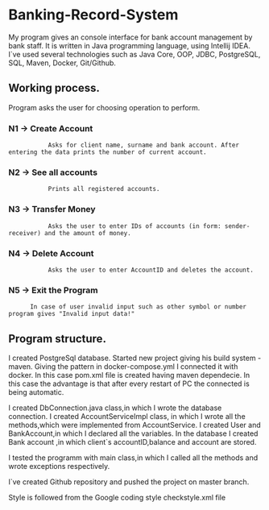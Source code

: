 # Banking-Record-System

My program gives an console interface for bank account management by bank staff. It is written in Java programming language, using Intellij IDEA. I`ve used several technologies such as Java Core, OOP, JDBC, PostgreSQL, SQL, Maven, Docker, Git/Github.

## Working process.

Program asks the user for choosing operation to perform.

### N1 -> Create Account

               Asks for client name, surname and bank account. After entering the data prints the number of current account.
               
### N2 -> See all accounts

               Prints all registered accounts.
               
### N3 -> Transfer Money

               Asks the user to enter IDs of accounts (in form: sender-receiver) and the amount of money.
               
### N4 -> Delete Account

               Asks the user to enter AccountID and deletes the account.
               
### N5 -> Exit the Program

          In case of user invalid input such as other symbol or number program gives "Invalid input data!"
          
## Program structure.

I created PostgreSql database. Started new project giving his build system -maven. Giving the pattern in docker-compose.yml I connected it with docker. In this case pom.xml file is created having maven dependecie. In this case the advantage is that after every restart of PC the connected is being automatic.

I created DbConnection.java class,in which I wrote the database connection. I created AccountServiceImpl class, in which I wrote all the methods,which were implemented from AccountService. I created User and BankAccount,in which I declared all the variables. In the database I created Bank account ,in which client`s accountID,balance and account are stored.

I tested the programm with main class,in which I called all the methods and wrote exceptions respectively.

I`ve created Github repository and pushed the project on master branch.

Style is followed from the Google coding style checkstyle.xml file

